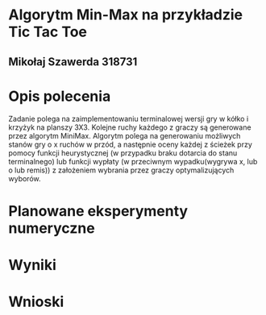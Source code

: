 # Algorytm Min-Max na przykładzie Tic Tac Toe
## Mikołaj Szawerda 318731

# Opis polecenia
Zadanie polega na zaimplementowaniu terminalowej wersji gry w kółko i krzyżyk na planszy 3X3.
Kolejne ruchy każdego z graczy są generowane przez algorytm MiniMax.
Algorytm polega na generowaniu możliwych stanów gry o x ruchów w przód,
a następnie oceny każdej z ścieżek przy pomocy funkcji heurystycznej
(w przypadku braku dotarcia do stanu terminalnego) lub funkcji wypłaty
(w przeciwnym wypadku(wygrywa x, lub o lub remis)) z założeniem wybrania przez graczy
optymalizujących wyborów.

# Planowane eksperymenty numeryczne


# Wyniki

# Wnioski

